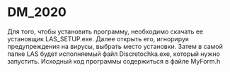 # DM_2020

Для того, чтобы установить программу, необходимо скачать ее установщик LAS_SETUP.exe. Далее открыть его, игнорируя предупреждения на вирусы, выбрать место установки. Затем в самой папке LAS будет исполняемый файл Discretochka.exe, который нужно запустить. Исходный код программы содержиться в файле MyForm.h
